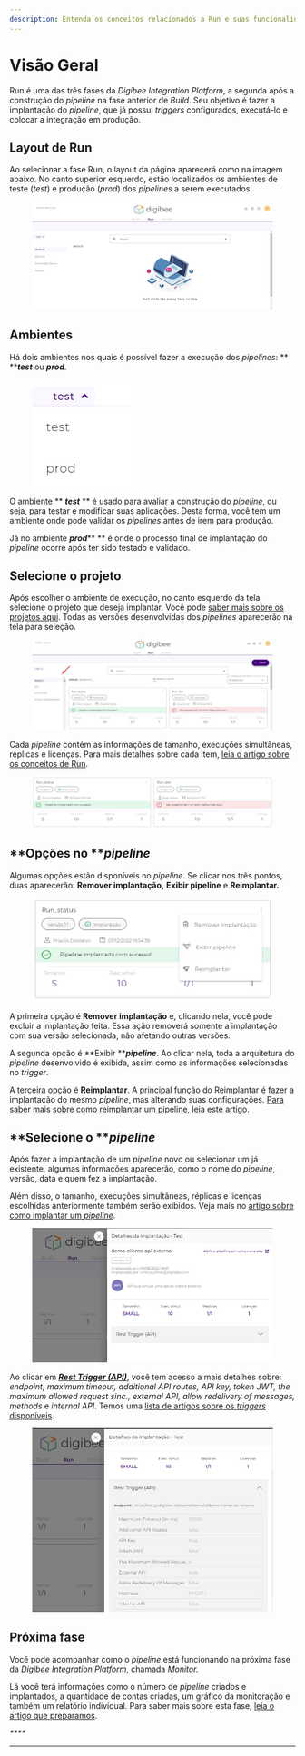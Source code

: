 ```yaml
---
description: Entenda os conceitos relacionados a Run e suas funcionalidades.
---
```


# Visão Geral

Run é uma das três fases da _Digibee Integration Platform_, a segunda após a construção do _pipeline_ na fase anterior de _Build_. Seu objetivo é fazer a implantação do _pipeline_, que já possui _triggers_ configurados, executá-lo e colocar a integração em produção.

## Layout de Run

Ao selecionar a fase Run, o layout da página aparecerá como na imagem abaixo. No canto superior esquerdo, estão localizados os ambientes de teste (_test_) e produção (_prod_) dos _pipelines_ a serem executados.

<figure><img src="../.gitbook/assets/layout run.jpg" alt=""><figcaption></figcaption></figure>

## **Ambientes**

Há dois ambientes nos quais é possível fazer a execução dos _pipelines_: ** **_**test**_ ou _**prod**_.

<figure><img src="../.gitbook/assets/seletordeambiente (2).png" alt=""><figcaption></figcaption></figure>

O ambiente ** **_**test**_** ** é usado para avaliar a construção do _pipeline_, ou seja, para testar e modificar suas aplicações. Desta forma, você tem um ambiente onde pode validar os _pipelines_ antes de irem para produção.

Já no ambiente _**prod**_** ** é onde o processo final de implantação do _pipeline_ ocorre após ter sido testado e validado.

## **Selecione o projeto**

Após escolher o ambiente de execução, no canto esquerdo da tela selecione o projeto que deseja implantar. Você pode [saber mais sobre os projetos aqui](https://docs.digibee.com/documentation/v/pt-br/build/projetos). Todas as versões desenvolvidas dos _pipelines_ aparecerão na tela para seleção.

<figure><img src="../.gitbook/assets/Projetos.jpg" alt=""><figcaption></figcaption></figure>

Cada _pipeline_ contém as informações de tamanho, execuções simultâneas, réplicas e licenças. Para mais detalhes sobre cada item, [leia o artigo sobre os conceitos de Run](https://docs.digibee.com/documentation/v/pt-br/run/runtime).

<figure><img src="../.gitbook/assets/cards port.jpg" alt=""><figcaption></figcaption></figure>

## **Opções no **_**pipeline**_

Algumas opções estão disponíveis no _pipeline_. Se clicar nos três pontos, duas aparecerão: **Remover implantação,** **Exibir pipeline** e **Reimplantar.**

<figure><img src="../.gitbook/assets/tres pontos.jpg" alt=""><figcaption></figcaption></figure>

A primeira opção é **Remover implantação** e, clicando nela, você pode excluir a implantação feita. Essa ação removerá somente a implantação com sua versão selecionada, não afetando outras versões.

A segunda opção é **Exibir **_**pipeline**_. Ao clicar nela, toda a arquitetura do _pipeline_ desenvolvido é exibida, assim como as informações selecionadas no _trigger_.

A terceira opção é **Reimplantar**. A principal função do Reimplantar é fazer a implantação do mesmo _pipeline_, mas alterando suas configurações. [Para saber mais sobre como reimplantar um pipeline, leia este artigo.](https://docs.digibee.com/documentation/v/pt-br/run/reimplantando-um-pipeline)



## **Selecione o **_**pipeline**_

Após fazer a implantação de um _pipeline_ novo ou selecionar um já existente, algumas informações aparecerão, como o nome do _pipeline_, versão, data e quem fez a implantação.

Além disso, o tamanho, execuções simultâneas, réplicas e licenças escolhidas anteriormente também serão exibidos. Veja mais no [artigo sobre como implantar um _pipeline_](https://docs.digibee.com/documentation/v/pt-br/run/deployments).

<figure><img src="../.gitbook/assets/selecionar pipeline.jpg" alt=""><figcaption></figcaption></figure>

Ao clicar em [_**Rest Trigger (API)**_](https://docs.digibee.com/documentation/v/pt-br/components/triggers/rest-trigger), você tem acesso a mais detalhes sobre: _endpoint, maximum timeout, additional API routes, API key, token JWT, the maximum allowed request sinc., external API, allow redelivery of messages, methods_ e _internal API_. Temos uma [lista de artigos sobre os _triggers_ disponíveis](https://docs.digibee.com/documentation/v/pt-br/components/triggers).

<figure><img src="../.gitbook/assets/trigger run.jpg" alt=""><figcaption></figcaption></figure>

## **Próxima fase**

Você pode acompanhar como o _pipeline_ está funcionando na próxima fase da _Digibee Integration Platform_, chamada _Monitor._

Lá você terá informações como o número de _pipeline_ criados e implantados, a quantidade de contas criadas, um gráfico da monitoração e também um relatório individual. Para saber mais sobre esta fase, [leia o artigo que preparamos](https://docs.digibee.com/documentation/v/pt-br/monitor/dashboards).

_****_

****
